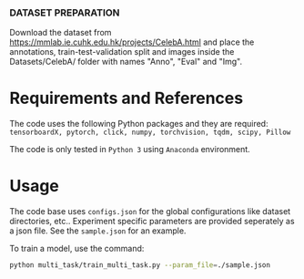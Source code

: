 ### DATASET PREPARATION

Download the dataset from https://mmlab.ie.cuhk.edu.hk/projects/CelebA.html and place the annotations, train-test-validation split and images inside the Datasets/CelebA/ folder with names "Anno", "Eval" and "Img".

# Requirements and References
The code uses the following Python packages and they are required: ``tensorboardX, pytorch, click, numpy, torchvision, tqdm, scipy, Pillow``

The code is only tested in ``Python 3`` using ``Anaconda`` environment.

# Usage
The code base uses `configs.json` for the global configurations like dataset directories, etc.. Experiment specific parameters are provided seperately as a json file. See the `sample.json` for an example.

To train a model, use the command: 
```bash
python multi_task/train_multi_task.py --param_file=./sample.json
```
